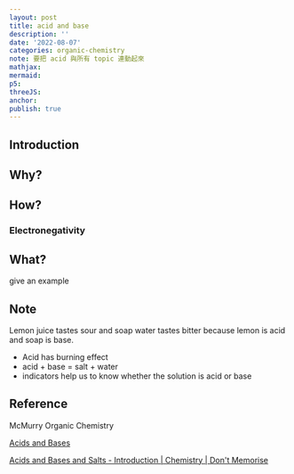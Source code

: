 ```yaml
---
layout: post
title: acid and base
description: ''
date: '2022-08-07'
categories: organic-chemistry
note: 要把 acid 與所有 topic 連動起來
mathjax:
mermaid:
p5:
threeJS:
anchor:
publish: true
---
```


## Introduction

## Why?



## How?

### Electronegativity



## What?

give an example

## Note

Lemon juice tastes sour and soap water tastes bitter because lemon is acid and soap is base.

* Acid has burning effect
* acid + base = salt + water
* indicators help us to know whether the solution is acid or base

## Reference

McMurry Organic Chemistry

[Acids and Bases](https://www.youtube.com/watch?v=FM2MpMbV0rw)

[Acids and Bases and Salts - Introduction | Chemistry | Don't Memorise](https://www.youtube.com/watch?v=i2x4foEuRcI)

